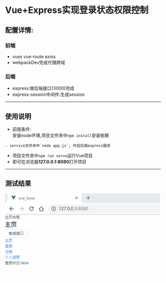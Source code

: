 # Vue+Express实现登录状态权限控制
## 配置详情:
### 前端
- vuex vue-route axios
- webpackDev完成代理跨域
### 后端
- express:做后端接口(3000)完成
- express-session中间件:生成session
****
## 使用说明
- 前提条件:<br>
     安装node环境,项目文件夹中`npm install`安装依赖
 ```!
 - service文件夹中`node app.js`, 开启后端express服务
```
- 项目文件夹中`npm run serve`运行Vue项目
- 即可在浏览器**127.0.0.1:8080**打开项目
****
## 测试结果

![done](https://github.com/alex-guan/vue_login/blob/master/public/%E6%9D%83%E9%99%90%E9%AA%8C%E8%AF%81.gif?raw=true)

